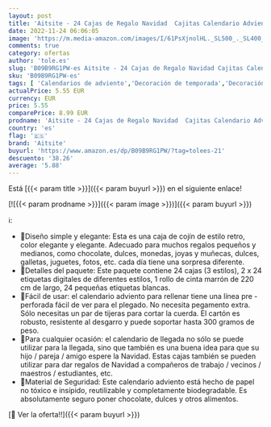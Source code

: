 ```yaml
---
layout: post
title: 'Aitsite - 24 Cajas de Regalo Navidad  Cajitas Calendario Adviento  Navidad Bolsas de Regalo con 24 Adhesivos Navideños  Fiesta  Decoración de Regalos DIY'
date: 2022-11-24 06:06:05
image: 'https://m.media-amazon.com/images/I/61PsXjnolHL._SL500_._SL400_.jpg'
comments: true
category: ofertas
author: 'tole.es'
slug: 'B09B9RG1PW-es Aitsite - 24 Cajas de Regalo Navidad Cajitas Calendario...'
sku: 'B09B9RG1PW-es'
tags: [ 'Calendarios de adviento','Decoración de temporada','Decoración del hogar','Hogar y cocina','adviento','aitsite','navidad','🇪🇸', ]
actualPrice: 5.55 EUR
currency: EUR
price: 5.55
comparePrice: 8.99 EUR
prodname: 'Aitsite - 24 Cajas de Regalo Navidad  Cajitas Calendario Adviento  Navidad Bolsas de Regalo con 24 Adhesivos Navideños  Fiesta  Decoración de Regalos DIY'
country: 'es'
flag: '🇪🇸'
brand: 'Aitsite'
buyurl: 'https://www.amazon.es/dp/B09B9RG1PW/?tag=tolees-21'
descuento: '38.26'
average: '5.88'
---
```


Está [{{< param title >}}]({{< param buyurl >}}) en el siguiente enlace!

[![{{< param prodname >}}]({{< param image >}})]({{< param buyurl >}})

ℹ️:

- 🎅Diseño simple y elegante: Esta es una caja de cojín de estilo retro, color elegante y elegante. Adecuado para muchos regalos pequeños y medianos, como chocolate, dulces, monedas, joyas y muñecas, dulces, galletas, juguetes, fotos, etc. cada día tiene una sorpresa diferente.
- 🎅Detalles del paquete: Este paquete contiene 24 cajas (3 estilos), 2 x 24 etiquetas digitales de diferentes estilos, 1 rollo de cinta marrón de 220 cm de largo, 24 pequeñas etiquetas blancas.
- 🎅Fácil de usar: el calendario adviento para rellenar tiene una línea pre - perforada fácil de ver para el plegado. No necesita pegamento extra. Sólo necesitas un par de tijeras para cortar la cuerda. El cartón es robusto, resistente al desgarro y puede soportar hasta 300 gramos de peso.
- 🎅Para cualquier ocasión: el calendario de llegada no sólo se puede utilizar para la llegada, sino que también es una buena idea para que su hijo / pareja / amigo espere la Navidad. Estas cajas también se pueden utilizar para dar regalos de Navidad a compañeros de trabajo / vecinos / maestros / estudiantes, etc.
- 🎅Material de Seguridad: Este calendario adviento está hecho de papel no tóxico e insípido, reutilizable y completamente biodegradable. Es absolutamente seguro poner chocolate, dulces y otros alimentos.

[🛒 Ver la oferta!!]({{< param buyurl >}})

